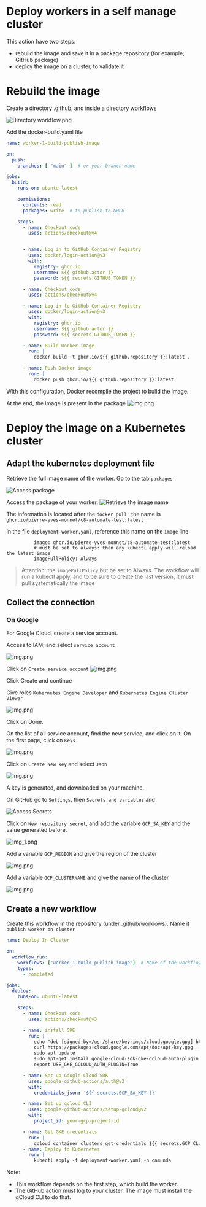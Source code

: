 # Deploy workers in a self manage cluster

This action have two steps:
* rebuild the image and save it in a package repository (for example, GitHub package)
* deploy the image on a cluster, to validate it

# Rebuild the image
Create a directory .github, and inside a directory workflows


![Directory workflow.png](images/GitHubAction.png)

Add the docker-build.yaml file

```yaml
name: worker-1-build-publish-image

on:
  push:
    branches: [ "main" ]  # or your branch name

jobs:
  build:
    runs-on: ubuntu-latest

    permissions:
      contents: read
      packages: write  # to publish to GHCR

    steps:
      - name: Checkout code
        uses: actions/checkout@v4


      - name: Log in to GitHub Container Registry
        uses: docker/login-action@v3
        with:
          registry: ghcr.io
          username: ${{ github.actor }}
          password: ${{ secrets.GITHUB_TOKEN }}

      - name: Checkout code
        uses: actions/checkout@v4

      - name: Log in to GitHub Container Registry
        uses: docker/login-action@v3
        with:
          registry: ghcr.io
          username: ${{ github.actor }}
          password: ${{ secrets.GITHUB_TOKEN }}

      - name: Build Docker image
        run: |
          docker build -t ghcr.io/${{ github.repository }}:latest .

      - name: Push Docker image
        run: |
          docker push ghcr.io/${{ github.repository }}:latest
```

With this configuration, Docker recompile the project to build the image.

At the end, the image is present in the package
![img.png](images/GitHub-CheckPackagePublished.png)

# Deploy the image on a Kubernetes cluster

## Adapt the kubernetes deployment file

Retrieve the full image name of the worker. Go to the tab `packages` 

![Access package](images/GitHub-AccessPackages.png)

Access the package of your worker:
![Retrieve the image name](images/GitHub-GetImageName.png)

The information is located after the `docker pull` : the name is `ghcr.io/pierre-yves-monnet/c8-automate-test:latest`

In the file `deployment-worker.yaml`, reference this name on the `image` line:

```
          image: ghcr.io/pierre-yves-monnet/c8-automate-test:latest
          # must be set to always: then any kubectl apply will reload the latest image
          imagePullPolicy: Always
```

> Attention: the `imagePullPolicy` but be set to Always. The workflow will run a kubectl apply, and to be sure to create the last version, it must pull systematically the image  
 

## Collect the connection

### On Google
 
For Google Cloud, create a service account.

Access to IAM, and select `service account`

![img.png](images/Google-IAMServiceAccount.png)

Click on `Create service account`
![img.png](images/Google-ServiceAccount-name.png)

Click Create and continue

Give roles `Kubernetes Engine Developer` and `Kubernetes Engine Cluster Viewer`

![img.png](Google-ServiceAccount-Roles.png)

Click on Done.

On the list of all service account, find the new service, and click on it. On the first page, click on `Keys`

![img.png](images/Google-SerciceAccount-Keys.png)

Click on `Create New key` and select `Json`

![img.png](images/Google-ServiceAccount-AddJsonKey.png)

A key is generated, and downloaded on your machine.



On GitHub go to `Settings`, then `Secrets and variables` and 

![Access Secrets](images/GitHub-AccessSecrets.png)

Click on `New repository secret`, and add the variable `GCP_SA_KEY` and the value generated before.

![img_1.png](images/GitHub-Google-AddGCPKey.png)

Add a variable `GCP_REGION` and give the region of the cluster

![img.png](images/GithHub-Google-Region.png)

Add a variable `GCP_CLUSTERNAME` and give the name of the cluster

![img.png](images/GithHub-Google-ClusterName.png)
## Create a new workflow
Create this workflow in the repository (under .github/worklows). Name it `publish worker on cluster`

```yaml
name: Deploy In Cluster

on:
  workflow_run:
    workflows: ["worker-1-build-publish-image"]  # Name of the workflow to depend on
    types:
      - completed

jobs:
  deploy:
    runs-on: ubuntu-latest

    steps:
      - name: Checkout code
        uses: actions/checkout@v3

      - name: install GKE
        run: |
          echo "deb [signed-by=/usr/share/keyrings/cloud.google.gpg] https://packages.cloud.google.com/apt cloud-sdk main" | sudo tee -a /etc/apt/sources.list.d/google-cloud-sdk.list
          curl https://packages.cloud.google.com/apt/doc/apt-key.gpg | sudo apt-key --keyring /usr/share/keyrings/cloud.google.gpg add -
          sudo apt update
          sudo apt-get install google-cloud-sdk-gke-gcloud-auth-plugin kubectl
          export USE_GKE_GCLOUD_AUTH_PLUGIN=True

      - name: Set up Google Cloud SDK
        uses: google-github-actions/auth@v2
        with:
          credentials_json: '${{ secrets.GCP_SA_KEY }}'

      - name: Set up gcloud CLI
        uses: google-github-actions/setup-gcloud@v2
        with:
          project_id: your-gcp-project-id

      - name: Get GKE credentials
        run: |
          gcloud container clusters get-credentials ${{ secrets.GCP_CLUSTERNAME }} --region ${{ secrets.GCP_REGION }}
      - name: Deploy to Kubernetes
        run: |
          kubectl apply -f deployment-worker.yaml -n camunda
```

Note: 
* This workflow depends on the first step, which build the worker.
* The GitHub action must log to your cluster. The image must install the gCloud CLI to do that.

